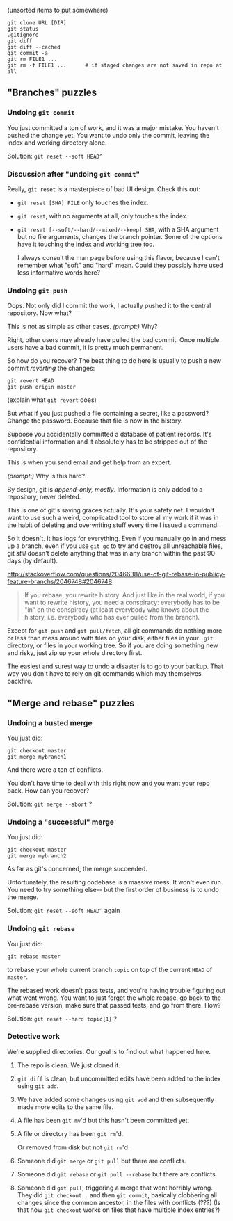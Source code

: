 (unsorted items to put somewhere)


    git clone URL [DIR]
    git status
    .gitignore
    git diff
    git diff --cached
    git commit -a
    git rm FILE1 ...
    git rm -f FILE1 ...      # if staged changes are not saved in repo at all



## "Branches" puzzles

### Undoing `git commit`

You just committed a ton of work, and it
was a major mistake. You haven't pushed the change yet. You want to
undo only the commit, leaving the index and working directory alone.

Solution:  `git reset --soft HEAD^`


### Discussion after "undoing `git commit`"

Really, `git reset` is a masterpiece of bad UI design.
Check this out:

*   `git reset [SHA] FILE` only touches the index.

*   `git reset`, with no arguments at all, only touches the index.

*   `git reset [--soft/--hard/--mixed/--keep] SHA`,
    with a SHA argument but no file arguments,
    changes the branch pointer.
    Some of the options have it touching the index and working tree too.

    I always consult the man page before using this flavor, because I
    can't remember what "soft" and "hard" mean. Could they possibly have
    used less informative words here?


### Undoing `git push`

Oops. Not only did I commit the work, I actually
pushed it to the central repository. Now what?

This is not as simple as other cases. *(prompt:)* Why?

Right, other users may already have pulled the bad commit.
Once multiple users have a bad commit, it is pretty much permanent.

So how do you recover? The best thing to do here is usually
to push a new commit *reverting* the changes:

    git revert HEAD
    git push origin master

(explain what `git revert` does)

But what if you just pushed a file containing a secret, like a password?
Change the password.
Because that file is now in the history.

Suppose you accidentally committed a database of patient records.
It's confidential information and it absolutely has to be stripped
out of the repository.

This is when you send email and get help from an expert.

*(prompt:)* Why is this hard?

By design, git is *append-only, mostly*.
Information is only added to a repository, never deleted.

This is one of git's saving graces actually.
It's your safety net.
I wouldn't want to use such a weird, complicated tool
to store all my work
if it was in the habit of deleting and overwriting stuff
every time I issued a command.

So it doesn't. It has logs for everything.
Even if you manually go in and mess up a branch,
even if you use `git gc` to try and destroy all unreachable files,
git *still* doesn't delete anything that was in any branch within the past 90 days
(by default).

http://stackoverflow.com/questions/2046638/use-of-git-rebase-in-publicy-feature-branchs/2046748#2046748

> If you rebase, you rewrite history. And just like in the real world,
> if you want to rewrite history, you need a conspiracy: everybody has
> to be "in" on the conspiracy (at least everybody who knows about the
> history, i.e. everybody who has ever pulled from the branch).

Except for `git push` and `git pull/fetch`,
all git commands do nothing more or less than mess around with files on your disk,
either files in your `.git` directory,
or files in your working tree.
So if you are doing something new and risky, just zip up your whole directory first.

The easiest and surest way to undo a disaster is to go to your backup.
That way you don't have to rely on git commands which may themselves backfire.






## "Merge and rebase" puzzles


### Undoing a busted merge

You just did:

    git checkout master
    git merge mybranch1

And there were a ton of conflicts.

You don't have time to deal with this right now and you want your repo back.
How can you recover?

Solution: `git merge --abort` ?


### Undoing a "successful" merge

You just did:

    git checkout master
    git merge mybranch2

As far as git's concerned, the merge succeeded.

Unfortunately, the resulting codebase is a massive mess. It won't
even run.  You need to try something else-- but the first order of
business is to undo the merge.

Solution: `git reset --soft HEAD^` again


### Undoing `git rebase`

You just did:

    git rebase master

to rebase your whole current branch `topic` on top of the current
`HEAD` of `master`.

The rebased work doesn't pass tests, and you're having trouble
figuring out what went wrong.  You want to just forget the whole
rebase, go back to the pre-rebase version, make sure that passed
tests, and go from there. How?

Solution: `git reset --hard topic{1}` ?


### Detective work

We're supplied directories. Our goal is to find out what happened here.

1.  The repo is clean. We just cloned it.

2.  `git diff` is clean, but uncommitted edits have been added to the index using `git add`.

3.  We have added some changes using `git add` and then subsequently made more edits to the same file.

4.  A file has been `git mv`'d but this hasn't been committed yet.

5.  A file or directory has been `git rm`'d.

    Or removed from disk but not `git rm`'d.

6.  Someone did `git merge` or `git pull` but there are conflicts.

7.  Someone did `git rebase` or `git pull --rebase` but there are conflicts.

8.  Someone did `git pull`, triggering a merge that went horribly wrong.
    They did `git checkout .` and then `git commit`,
    basically clobbering all changes since the common ancestor, in the files with conflicts (???)
    (Is that how `git checkout` works on files that have multiple index entries?)
